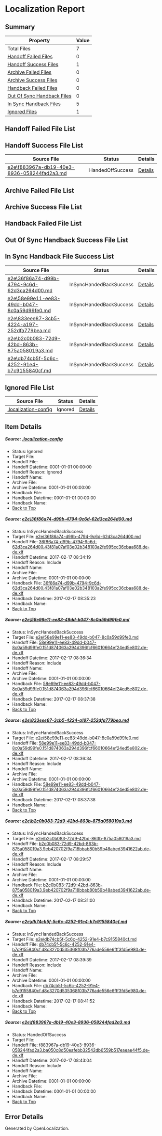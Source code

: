 # <a name='report-top'></a> Localization Report

## Summary
 Property | Value 
 -------- | ----- 
 Total Files | 7
[ Handoff Failed Files ](#handoff-failed-list)| 0
[ Handoff Success Files ](#handoff-success-list)| 1
[ Archive Failed Files ](#archive-failed-list)| 0
[ Archive Success Files ](#archive-success-list)| 0
[ Handback Failed Files ](#handback-failed-list)| 0
[ Out Of Sync Handback Files ](#outofsync-handback-success-list)| 0
[ In Sync Handback Files ](#insync-handback-success-list)| 5
[ Ignored Files ](#ignored-list)| 1

## <a name='handoff-failed-list'></a> Handoff Failed File List

## <a name='handoff-success-list'></a> Handoff Success File List
 Source File | Status | Details 
 ----------- | ------ | ------- 
 [e2e\f883967a-db19-40e3-8936-058244fad2a3.md](https://github.com/OpenLocalizationTestOrg/ol-test0/blob/008b2c638b69cd66f484c2987578328eccccac3b/e2e/f883967a-db19-40e3-8936-058244fad2a3.md) | HandedOffSuccess | [Details](#78b0a17525533767c8910818a9eadd1011ecb1166)

## <a name='archive-failed-list'></a> Archive Failed File List

## <a name='archive-success-list'></a> Archive Success File List

## <a name='handback-failed-list'></a> Handback Failed File List

## <a name='outofsync-handback-success-list'></a> Out Of Sync Handback Success File List

## <a name='insync-handback-success-list'></a> In Sync Handback File Success List
 Source File | Status | Details 
 ----------- | ------ | ------- 
 [e2e\36f86a74-d99b-4794-9c6d-62d3ca264d00.md](https://github.com/OpenLocalizationTestOrg/ol-test0/blob/442805766ba4e1681ec0b655717502d566ce9a16/e2e/36f86a74-d99b-4794-9c6d-62d3ca264d00.md) | InSyncHandedBackSuccess | [Details](#93263872838700542f78d550f2d35bebe1f11d371)
 [e2e\58e99e11-ee83-49dd-b047-8c0a59d99fe0.md](https://github.com/OpenLocalizationTestOrg/ol-test0/blob/7e6da0282122910840b8b496467795d81ed6c771/e2e/58e99e11-ee83-49dd-b047-8c0a59d99fe0.md) | InSyncHandedBackSuccess | [Details](#7c6db7af26e004038380d21f5f9047b29c3de5af2)
 [e2e\833eee87-3cb5-4224-a197-252dfa779bea.md](https://github.com/OpenLocalizationTestOrg/ol-test0/blob/008b2c638b69cd66f484c2987578328eccccac3b/e2e/833eee87-3cb5-4224-a197-252dfa779bea.md) | InSyncHandedBackSuccess | [Details](#7c6db7af26e004038380d21f5f9047b29c3de5af3)
 [e2e\b2c0b083-72d9-42bd-863b-875a058019a3.md](https://github.com/OpenLocalizationTestOrg/ol-test0/blob/5f9ef75c68b17508eff34571b420f0931b0f8711/e2e/b2c0b083-72d9-42bd-863b-875a058019a3.md) | InSyncHandedBackSuccess | [Details](#b6d9201fa6afb72dd33a5ff190b130f281a06d934)
 [e2e\db74cb5f-5c6c-4252-91e4-b7c9155840cf.md](https://github.com/OpenLocalizationTestOrg/ol-test0/blob/966d08049f214dba4efdf4dd920412853e94e2b4/e2e/db74cb5f-5c6c-4252-91e4-b7c9155840cf.md) | InSyncHandedBackSuccess | [Details](#97766ceb03c004b07e47b007342d8bdbb8549dca5)

## <a name='ignored-list'></a> Ignored File List
 Source File | Status | Details 
 ----------- | ------ | ------- 
 [.localization-config](https://github.com/OpenLocalizationTestOrg/ol-test0/blob/008b2c638b69cd66f484c2987578328eccccac3b/.localization-config) | Ignored | [Details](#cb0632cf59c1387fc1742bfb9fa3c47f87e2e5c90)

## Item Details
##### <a name='cb0632cf59c1387fc1742bfb9fa3c47f87e2e5c90'></a> Source: [.localization-config](https://github.com/OpenLocalizationTestOrg/ol-test0/blob/008b2c638b69cd66f484c2987578328eccccac3b/.localization-config)
* Status: Ignored
* Target File: 
* Handoff File: 
* Handoff Datetime: 0001-01-01 00:00:00
* Handoff Reason: Ignored
* Handoff Name: 
* Archive File: 
* Archive Datetime: 0001-01-01 00:00:00
* Handback File: 
* Handback Datetime: 0001-01-01 00:00:00
* Handback Name: 
* [Back to Top](#report-top)

##### <a name='93263872838700542f78d550f2d35bebe1f11d371'></a> Source: [e2e\36f86a74-d99b-4794-9c6d-62d3ca264d00.md](https://github.com/OpenLocalizationTestOrg/ol-test0/blob/442805766ba4e1681ec0b655717502d566ce9a16/e2e/36f86a74-d99b-4794-9c6d-62d3ca264d00.md)
* Status: InSyncHandedBackSuccess
* Target File: [e2e\36f86a74-d99b-4794-9c6d-62d3ca264d00.md](https://github.com/OpenLocalizationTestOrg/ol-test4-dede/blob/05347d1fc49a193b006d83f14d134c83493bb383/e2e/36f86a74-d99b-4794-9c6d-62d3ca264d00.md)
* Handoff File: [36f86a74-d99b-4794-9c6d-62d3ca264d00.43f81a07af03e02b348103a2fe995cc36cbaa688.de-de.xlf](https://github.com/OpenLocalizationTestOrg/ol-test4-handoff/blob/ffa25efb38deb098449c0493cd831879c338b727/ol-handoff/OpenLocalizationTestOrg/ol-test4-dede/xinjiang/ht/36f86a74-d99b-4794-9c6d-62d3ca264d00.43f81a07af03e02b348103a2fe995cc36cbaa688.de-de.xlf)
* Handoff Datetime: 2017-02-17 08:34:19
* Handoff Reason: Include
* Handoff Name: 
* Archive File: 
* Archive Datetime: 0001-01-01 00:00:00
* Handback File: [36f86a74-d99b-4794-9c6d-62d3ca264d00.43f81a07af03e02b348103a2fe995cc36cbaa688.de-de.xlf](https://github.com/OpenLocalizationTestOrg/ol-test4-handback/blob/802e901c96f33baf0dbd80c8a68b2469a881365e/ol-handback/OpenLocalizationTestOrg/ol-test4-dede/xinjiang/ht/36f86a74-d99b-4794-9c6d-62d3ca264d00.43f81a07af03e02b348103a2fe995cc36cbaa688.de-de.xlf)
* Handback Datetime: 2017-02-17 08:35:23
* Handback Name: 
* [Back to Top](#report-top)

##### <a name='7c6db7af26e004038380d21f5f9047b29c3de5af2'></a> Source: [e2e\58e99e11-ee83-49dd-b047-8c0a59d99fe0.md](https://github.com/OpenLocalizationTestOrg/ol-test0/blob/7e6da0282122910840b8b496467795d81ed6c771/e2e/58e99e11-ee83-49dd-b047-8c0a59d99fe0.md)
* Status: InSyncHandedBackSuccess
* Target File: [e2e\58e99e11-ee83-49dd-b047-8c0a59d99fe0.md](https://github.com/OpenLocalizationTestOrg/ol-test4-dede/blob/097ed12bb79fdf063bc88fd809af1b34ebbfe6b9/e2e/58e99e11-ee83-49dd-b047-8c0a59d99fe0.md)
* Handoff File: [58e99e11-ee83-49dd-b047-8c0a59d99fe0.151d874063a294d396fcf66010664ef24ed5e802.de-de.xlf](https://github.com/OpenLocalizationTestOrg/ol-test4-handoff/blob/a29a332b862dd6464b0add96647ccea37f1b114b/ol-handoff/OpenLocalizationTestOrg/ol-test4-dede/xinjiang/ht/58e99e11-ee83-49dd-b047-8c0a59d99fe0.151d874063a294d396fcf66010664ef24ed5e802.de-de.xlf)
* Handoff Datetime: 2017-02-17 08:36:34
* Handoff Reason: Include
* Handoff Name: 
* Archive File: 
* Archive Datetime: 0001-01-01 00:00:00
* Handback File: [58e99e11-ee83-49dd-b047-8c0a59d99fe0.151d874063a294d396fcf66010664ef24ed5e802.de-de.xlf](https://github.com/OpenLocalizationTestOrg/ol-test4-handback/blob/0bdbb8996345560baff560217da68b0f5412aca2/ol-handback/OpenLocalizationTestOrg/ol-test4-dede/xinjiang/ht/58e99e11-ee83-49dd-b047-8c0a59d99fe0.151d874063a294d396fcf66010664ef24ed5e802.de-de.xlf)
* Handback Datetime: 2017-02-17 08:37:38
* Handback Name: 
* [Back to Top](#report-top)

##### <a name='7c6db7af26e004038380d21f5f9047b29c3de5af3'></a> Source: [e2e\833eee87-3cb5-4224-a197-252dfa779bea.md](https://github.com/OpenLocalizationTestOrg/ol-test0/blob/008b2c638b69cd66f484c2987578328eccccac3b/e2e/833eee87-3cb5-4224-a197-252dfa779bea.md)
* Status: InSyncHandedBackSuccess
* Target File: [e2e\58e99e11-ee83-49dd-b047-8c0a59d99fe0.md](https://github.com/OpenLocalizationTestOrg/ol-test4-dede/blob/097ed12bb79fdf063bc88fd809af1b34ebbfe6b9/e2e/58e99e11-ee83-49dd-b047-8c0a59d99fe0.md)
* Handoff File: [58e99e11-ee83-49dd-b047-8c0a59d99fe0.151d874063a294d396fcf66010664ef24ed5e802.de-de.xlf](https://github.com/OpenLocalizationTestOrg/ol-test4-handoff/blob/a29a332b862dd6464b0add96647ccea37f1b114b/ol-handoff/OpenLocalizationTestOrg/ol-test4-dede/xinjiang/ht/58e99e11-ee83-49dd-b047-8c0a59d99fe0.151d874063a294d396fcf66010664ef24ed5e802.de-de.xlf)
* Handoff Datetime: 2017-02-17 08:36:34
* Handoff Reason: Include
* Handoff Name: 
* Archive File: 
* Archive Datetime: 0001-01-01 00:00:00
* Handback File: [58e99e11-ee83-49dd-b047-8c0a59d99fe0.151d874063a294d396fcf66010664ef24ed5e802.de-de.xlf](https://github.com/OpenLocalizationTestOrg/ol-test4-handback/blob/0bdbb8996345560baff560217da68b0f5412aca2/ol-handback/OpenLocalizationTestOrg/ol-test4-dede/xinjiang/ht/58e99e11-ee83-49dd-b047-8c0a59d99fe0.151d874063a294d396fcf66010664ef24ed5e802.de-de.xlf)
* Handback Datetime: 2017-02-17 08:37:38
* Handback Name: 
* [Back to Top](#report-top)

##### <a name='b6d9201fa6afb72dd33a5ff190b130f281a06d934'></a> Source: [e2e\b2c0b083-72d9-42bd-863b-875a058019a3.md](https://github.com/OpenLocalizationTestOrg/ol-test0/blob/5f9ef75c68b17508eff34571b420f0931b0f8711/e2e/b2c0b083-72d9-42bd-863b-875a058019a3.md)
* Status: InSyncHandedBackSuccess
* Target File: [e2e\b2c0b083-72d9-42bd-863b-875a058019a3.md](https://github.com/OpenLocalizationTestOrg/ol-test4-dede/blob/1b4dd9f0d152c5347026710a96c829a059b7ab6b/e2e/b2c0b083-72d9-42bd-863b-875a058019a3.md)
* Handoff File: [b2c0b083-72d9-42bd-863b-875a058019a3.9eb420702f9a718bbab80b59b48abed3941622ab.de-de.xlf](https://github.com/OpenLocalizationTestOrg/ol-test4-handoff/blob/913a99f7cc31299fd6671a4d2aa52ec80ff4265c/ol-handoff/OpenLocalizationTestOrg/ol-test4-dede/xinjiang/ht/b2c0b083-72d9-42bd-863b-875a058019a3.9eb420702f9a718bbab80b59b48abed3941622ab.de-de.xlf)
* Handoff Datetime: 2017-02-17 08:29:57
* Handoff Reason: Include
* Handoff Name: 
* Archive File: 
* Archive Datetime: 0001-01-01 00:00:00
* Handback File: [b2c0b083-72d9-42bd-863b-875a058019a3.9eb420702f9a718bbab80b59b48abed3941622ab.de-de.xlf](https://github.com/OpenLocalizationTestOrg/ol-test4-handback/blob/1d460b8f10c0f416f500f99f1005b6b86296c628/ol-handback/OpenLocalizationTestOrg/ol-test4-dede/xinjiang/ht/b2c0b083-72d9-42bd-863b-875a058019a3.9eb420702f9a718bbab80b59b48abed3941622ab.de-de.xlf)
* Handback Datetime: 2017-02-17 08:31:00
* Handback Name: 
* [Back to Top](#report-top)

##### <a name='97766ceb03c004b07e47b007342d8bdbb8549dca5'></a> Source: [e2e\db74cb5f-5c6c-4252-91e4-b7c9155840cf.md](https://github.com/OpenLocalizationTestOrg/ol-test0/blob/966d08049f214dba4efdf4dd920412853e94e2b4/e2e/db74cb5f-5c6c-4252-91e4-b7c9155840cf.md)
* Status: InSyncHandedBackSuccess
* Target File: [e2e\db74cb5f-5c6c-4252-91e4-b7c9155840cf.md](https://github.com/OpenLocalizationTestOrg/ol-test4-dede/blob/a3e02aa3b71a0802b58c6747a8e16e486b92d3b0/e2e/db74cb5f-5c6c-4252-91e4-b7c9155840cf.md)
* Handoff File: [db74cb5f-5c6c-4252-91e4-b7c9155840cf.d8c3270d535368f03b776ade556e6fff3fd5e980.de-de.xlf](https://github.com/OpenLocalizationTestOrg/ol-test4-handoff/blob/31ebe686719aef79631e7993d5bb74203eeadf42/ol-handoff/OpenLocalizationTestOrg/ol-test4-dede/xinjiang/ht/db74cb5f-5c6c-4252-91e4-b7c9155840cf.d8c3270d535368f03b776ade556e6fff3fd5e980.de-de.xlf)
* Handoff Datetime: 2017-02-17 08:39:39
* Handoff Reason: Include
* Handoff Name: 
* Archive File: 
* Archive Datetime: 0001-01-01 00:00:00
* Handback File: [db74cb5f-5c6c-4252-91e4-b7c9155840cf.d8c3270d535368f03b776ade556e6fff3fd5e980.de-de.xlf](https://github.com/OpenLocalizationTestOrg/ol-test4-handback/blob/9a2c8fa977252164a9496a3534d9f8e2f98b2c6b/ol-handback/OpenLocalizationTestOrg/ol-test4-dede/xinjiang/ht/db74cb5f-5c6c-4252-91e4-b7c9155840cf.d8c3270d535368f03b776ade556e6fff3fd5e980.de-de.xlf)
* Handback Datetime: 2017-02-17 08:41:52
* Handback Name: 
* [Back to Top](#report-top)

##### <a name='78b0a17525533767c8910818a9eadd1011ecb1166'></a> Source: [e2e\f883967a-db19-40e3-8936-058244fad2a3.md](https://github.com/OpenLocalizationTestOrg/ol-test0/blob/008b2c638b69cd66f484c2987578328eccccac3b/e2e/f883967a-db19-40e3-8936-058244fad2a3.md)
* Status: HandedOffSuccess
* Target File: 
* Handoff File: [f883967a-db19-40e3-8936-058244fad2a3.ba050c8d50eafebb32542db6559b517eaeae44f5.de-de.xlf](https://github.com/OpenLocalizationTestOrg/ol-test4-handoff/blob/3f2ae0450ab5e920bf9bb162568beaae95dbe419/ol-handoff/OpenLocalizationTestOrg/ol-test4-dede/xinjiang/ht/f883967a-db19-40e3-8936-058244fad2a3.ba050c8d50eafebb32542db6559b517eaeae44f5.de-de.xlf)
* Handoff Datetime: 2017-02-17 08:43:04
* Handoff Reason: Include
* Handoff Name: 
* Archive File: 
* Archive Datetime: 0001-01-01 00:00:00
* Handback File: 
* Handback Datetime: 0001-01-01 00:00:00
* Handback Name: 
* [Back to Top](#report-top)


## Error Details

Generated by OpenLocalization.
